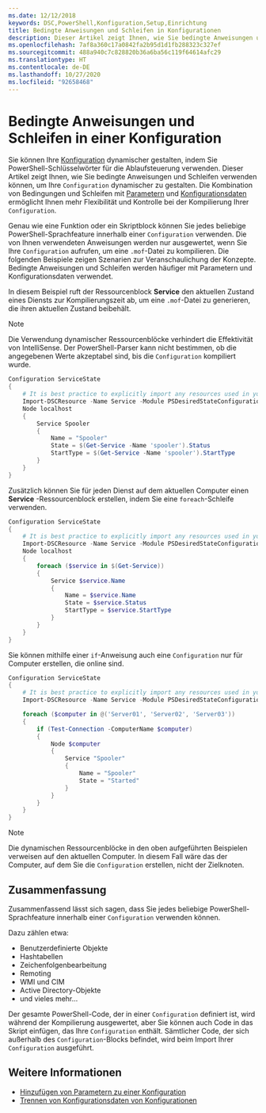 ```yaml
---
ms.date: 12/12/2018
keywords: DSC,PowerShell,Konfiguration,Setup,Einrichtung
title: Bedingte Anweisungen und Schleifen in Konfigurationen
description: Dieser Artikel zeigt Ihnen, wie Sie bedingte Anweisungen und Schleifen verwenden können, um Ihre Konfiguration dynamischer zu gestalten. Die Kombination von Bedingungen und Schleifen mit Parametern und Konfigurationsdaten ermöglicht Ihnen mehr Flexibilität und Kontrolle bei der Kompilierung Ihrer Konfiguration.
ms.openlocfilehash: 7af8a360c17a0842fa2b95d1d1fb288323c327ef
ms.sourcegitcommit: 488a940c7c828820b36a6ba56c119f64614afc29
ms.translationtype: HT
ms.contentlocale: de-DE
ms.lasthandoff: 10/27/2020
ms.locfileid: "92658468"
---
```

# <a name="conditional-statements-and-loops-in-a-configuration"></a>Bedingte Anweisungen und Schleifen in einer Konfiguration

Sie können Ihre [Konfiguration](configurations.md) dynamischer gestalten, indem Sie PowerShell-Schlüsselwörter für die Ablaufsteuerung verwenden. Dieser Artikel zeigt Ihnen, wie Sie bedingte Anweisungen und Schleifen verwenden können, um Ihre `Configuration` dynamischer zu gestalten. Die Kombination von Bedingungen und Schleifen mit [Parametern](add-parameters-to-a-configuration.md) und [Konfigurationsdaten](configData.md) ermöglicht Ihnen mehr Flexibilität und Kontrolle bei der Kompilierung Ihrer `Configuration`.

Genau wie eine Funktion oder ein Skriptblock können Sie jedes beliebige PowerShell-Sprachfeature innerhalb einer `Configuration` verwenden. Die von Ihnen verwendeten Anweisungen werden nur ausgewertet, wenn Sie Ihre `Configuration` aufrufen, um eine `.mof`-Datei zu kompilieren. Die folgenden Beispiele zeigen Szenarien zur Veranschaulichung der Konzepte. Bedingte Anweisungen und Schleifen werden häufiger mit Parametern und Konfigurationsdaten verwendet.

In diesem Beispiel ruft der Ressourcenblock **Service** den aktuellen Zustand eines Diensts zur Kompilierungszeit ab, um eine `.mof`-Datei zu generieren, die ihren aktuellen Zustand beibehält.

> [!NOTE]
> Die Verwendung dynamischer Ressourcenblöcke verhindert die Effektivität von IntelliSense. Der PowerShell-Parser kann nicht bestimmen, ob die angegebenen Werte akzeptabel sind, bis die `Configuration` kompiliert wurde.

```powershell
Configuration ServiceState
{
    # It is best practice to explicitly import any resources used in your Configurations.
    Import-DSCResource -Name Service -Module PSDesiredStateConfiguration
    Node localhost
    {
        Service Spooler
        {
            Name = "Spooler"
            State = $(Get-Service -Name 'spooler').Status
            StartType = $(Get-Service -Name 'spooler').StartType
        }
    }
}
```

Zusätzlich können Sie für jeden Dienst auf dem aktuellen Computer einen **Service** -Ressourcenblock erstellen, indem Sie eine `foreach`-Schleife verwenden.

```powershell
Configuration ServiceState
{
    # It is best practice to explicitly import any resources used in your Configurations.
    Import-DSCResource -Name Service -Module PSDesiredStateConfiguration
    Node localhost
    {
        foreach ($service in $(Get-Service))
        {
            Service $service.Name
            {
                Name = $service.Name
                State = $service.Status
                StartType = $service.StartType
            }
        }
    }
}
```

Sie können mithilfe einer `if`-Anweisung auch eine `Configuration` nur für Computer erstellen, die online sind.

```powershell
Configuration ServiceState
{
    # It is best practice to explicitly import any resources used in your Configurations.
    Import-DSCResource -Name Service -Module PSDesiredStateConfiguration

    foreach ($computer in @('Server01', 'Server02', 'Server03'))
    {
        if (Test-Connection -ComputerName $computer)
        {
            Node $computer
            {
                Service "Spooler"
                {
                    Name = "Spooler"
                    State = "Started"
                }
            }
        }
    }
}
```

> [!NOTE]
> Die dynamischen Ressourcenblöcke in den oben aufgeführten Beispielen verweisen auf den aktuellen Computer. In diesem Fall wäre das der Computer, auf dem Sie die `Configuration` erstellen, nicht der Zielknoten.

<!---
Mention Get-DSCConfigurationFromSystem
-->

## <a name="summary"></a>Zusammenfassung

Zusammenfassend lässt sich sagen, dass Sie jedes beliebige PowerShell-Sprachfeature innerhalb einer `Configuration` verwenden können.

Dazu zählen etwa:

- Benutzerdefinierte Objekte
- Hashtabellen
- Zeichenfolgenbearbeitung
- Remoting
- WMI und CIM
- Active Directory-Objekte
- und vieles mehr...

Der gesamte PowerShell-Code, der in einer `Configuration` definiert ist, wird während der Kompilierung ausgewertet, aber Sie können auch Code in das Skript einfügen, das Ihre `Configuration` enthält. Sämtlicher Code, der sich außerhalb des `Configuration`-Blocks befindet, wird beim Import Ihrer `Configuration` ausgeführt.

## <a name="see-also"></a>Weitere Informationen

- [Hinzufügen von Parametern zu einer Konfiguration](add-parameters-to-a-configuration.md)
- [Trennen von Konfigurationsdaten von Konfigurationen](configData.md)
